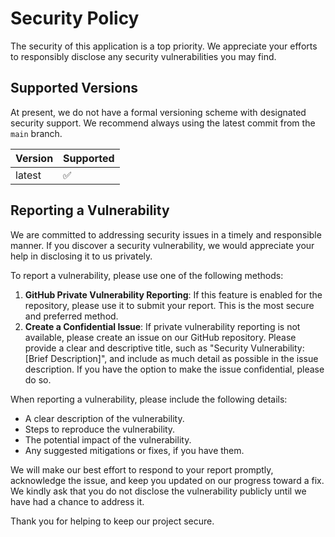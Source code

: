 # Security Policy

The security of this application is a top priority. We appreciate your efforts to responsibly disclose any security vulnerabilities you may find.

## Supported Versions

At present, we do not have a formal versioning scheme with designated security support. We recommend always using the latest commit from the `main` branch.

| Version | Supported          |
| ------- | ------------------ |
| latest  | :white_check_mark: |

## Reporting a Vulnerability

We are committed to addressing security issues in a timely and responsible manner. If you discover a security vulnerability, we would appreciate your help in disclosing it to us privately.

To report a vulnerability, please use one of the following methods:

1.  **GitHub Private Vulnerability Reporting**: If this feature is enabled for the repository, please use it to submit your report. This is the most secure and preferred method.
2.  **Create a Confidential Issue**: If private vulnerability reporting is not available, please create an issue on our GitHub repository. Please provide a clear and descriptive title, such as "Security Vulnerability: [Brief Description]", and include as much detail as possible in the issue description. If you have the option to make the issue confidential, please do so.

When reporting a vulnerability, please include the following details:

- A clear description of the vulnerability.
- Steps to reproduce the vulnerability.
- The potential impact of the vulnerability.
- Any suggested mitigations or fixes, if you have them.

We will make our best effort to respond to your report promptly, acknowledge the issue, and keep you updated on our progress toward a fix. We kindly ask that you do not disclose the vulnerability publicly until we have had a chance to address it.

Thank you for helping to keep our project secure.
